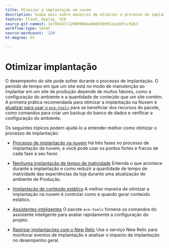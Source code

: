 ```yaml
---
title: Otimizar a implantação em nuvem
description: Saiba mais sobre maneiras de otimizar o processo de implantação do Adobe Commerce em projetos de infraestrutura em nuvem, incluindo redução do tempo de inatividade, implantação de conteúdo estático, implantação baseada em cenário e assistentes inteligentes.
feature: Cloud, Deploy, SCD
source-git-commit: 1e789247c12009908eabb6039d951acbdfcc9263
workflow-type: tm+mt
source-wordcount: '229'
ht-degree: 0%

---
```


# Otimizar implantação

O desempenho do site pode sofrer durante o processo de implantação. O período de tempo em que um site está no modo de manutenção ao implantar em um site de produção depende de muitos fatores, como a configuração do ambiente e a quantidade de conteúdo que um site contém. A primeira prática recomendada para otimizar a implantação na Nuvem é [atualizar para usar o `ece-tools`](../dev-tools/install-package.md) para se beneficiar dos recursos do pacote, como comandos para criar um backup do banco de dados e verificar a configuração do ambiente.

Os seguintes tópicos podem ajudá-lo a entender melhor como otimizar o processo de implantação:

- [Processo de implantação na nuvem](process.md)
Há três fases no processo de implantação da nuvem, e você pode usar os pontos fortes e fracos de cada fase a seu favor.

- [Nenhuma implantação de tempo de inatividade](reduce-downtime.md)
Entenda o que acontece durante a implantação e como reduzir a quantidade de tempo de inatividade das experiências da loja durante uma atualização do ambiente de Produção.

- [Implantação de conteúdo estático](static-content.md)
A melhor maneira de otimizar a implantação na nuvem é controlar como e quando gerar conteúdo estático.

- [Assistentes inteligentes](smart-wizards.md)
O pacote `ece-tools` fornece os comandos do assistente inteligente para avaliar rapidamente a configuração do projeto.

- [Rastrear implantações com o New Relic](../monitor/track-deployments.md)
Use o serviço New Relic para monitorar eventos de implantação e analisar o impacto da implantação no desempenho geral.
